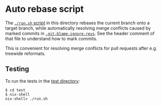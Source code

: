 # Auto rebase script

The [`./run.sh` script](./run.sh) in this directory rebases the current branch onto a target branch,
while automatically resolving merge conflicts caused by marked commits in [`.git-blame-ignore-revs`](../../../.git-blame-ignore-revs).
See the header comment of that file to understand how to mark commits.

This is convenient for resolving merge conflicts for pull requests after e.g. treewide reformats.

## Testing

To run the tests in the [test directory](./test):
```
$ cd test
$ nix-shell
nix-shell> ./run.sh
```
